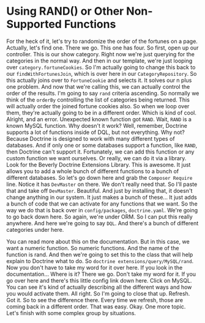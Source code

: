 # Using RAND() or Other Non-Supported Functions

For the heck of it, let's try to randomize the order of the fortunes on a page. Actually, let's find one. There we go. This one has four. So first, open up our controller. This is our show category. Right now we're just querying for the categories in the normal way. And then in our template, we're just looping over `category.fortuneCookies`. So I'm actually going to change this back to our `findWithFortunesJoin`, which is over here in our `CategoryRepository`. So this actually joins over to `FortuneCookie` and selects it. It solves our n plus one problem. And now that we're calling this, we can actually control the order of the results. I'm going to say `rand` criteria ascending. So normally we think of the `orderBy` controlling the list of categories being returned. This will actually order the joined fortune cookies also. So when we loop over them, they're actually going to be in a different order. Which is kind of cool. Alright, and an error. Unexpected known function got `RAND`. Wait, `RAND` is a known MySQL function. Why doesn't it work? Well, remember, Doctrine supports a lot of functions inside of DQL, but not everything. Why not? Because Doctrine is designed to work with many different types of databases. And if only one or some databases support a function, like `RAND`, then Doctrine can't support it. Fortunately, we can add this function or any custom function we want ourselves. Or really, we can do it via a library. Look for the Beverly Doctrine Extensions Library. This is awesome. It just allows you to add a whole bunch of different functions to a bunch of different databases. So let's go down here and grab the `Composer Require` line. Notice it has `DevMaster` on there. We don't really need that. So I'll paste that and take off `DevMaster`. Beautiful. And just by installing that, it doesn't change anything in our system. It just makes a bunch of these... It just adds a bunch of code that we can activate for any functions that we want. So the way we do that is back over in `config/packages`, `doctrine.yaml`. We're going to go back down here. So again, we're under ORM. So I can put this really anywhere. And here we're going to say `DQL`. And there's a bunch of different categories under here.

You can read more about this on the documentation. But in this case, we want a numeric function. So numeric functions. And the name of the function is rand. And then we're going to set this to the class that will help explain to Doctrine what to do. So `doctrine extensions/query/MySQL/rand`. Now you don't have to take my word for it over here. If you look in the documentation... Where is it? There we go. Don't take my word for it. If you go over here and there's this little config link down here. Click on MySQL. You can see it's kind of actually describing all the different ways and how you would activate them. All right. So I'm going to close that up. Refresh. Got it. So to see the difference there. Every time we refresh, those are coming back in a different order. That was easy. Okay. One more topic. Let's finish with some complex group by situations.

